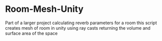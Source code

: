 # Room-Mesh-Unity

Part of a larger project calculating reverb parameters for a room this script 
creates mesh of room in unity using ray casts returning the volume and surface area of the space


